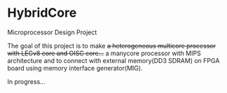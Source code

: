 # HybridCore
Microprocessor Design Project

The goal of this project is to make ~~a heterogeneous multicore processor with LEGv8 core and OISC core...~~ a manycore processor with MIPS architecture and to connect with external memory(DD3 SDRAM) on FPGA board using memory interface generator(MIG).

In progress...
